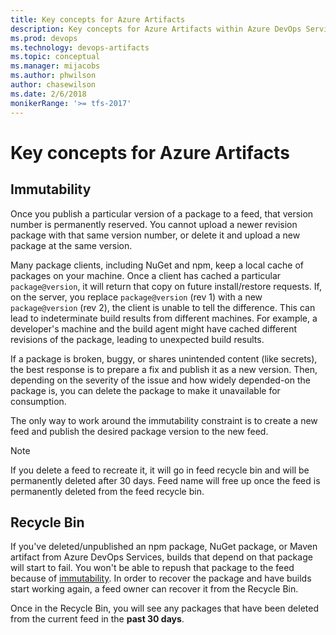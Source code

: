 ```yaml
---
title: Key concepts for Azure Artifacts
description: Key concepts for Azure Artifacts within Azure DevOps Services and Team Foundation Server
ms.prod: devops
ms.technology: devops-artifacts
ms.topic: conceptual
ms.manager: mijacobs
ms.author: phwilson
author: chasewilson
ms.date: 2/6/2018
monikerRange: '>= tfs-2017'
---
```


# Key concepts for Azure Artifacts

<!--  ## Feeds Add this later -->

## Immutability

Once you publish a particular version of a package to a feed, that version number is permanently reserved. You cannot upload a newer revision package with that same version number, or delete it and upload a new package at the same version.

Many package clients, including NuGet and npm, keep a local cache of packages on your machine. 
Once a client has cached a particular `package@version`, it will return that copy on future install/restore requests.
If, on the server, you replace `package@version` (rev 1) with a new `package@version` (rev 2), the client is unable to tell the difference. This can lead to indeterminate build results from different machines. For example, a developer's machine and the build agent might have cached different revisions of the package, leading to unexpected build results.

If a package is broken, buggy, or shares unintended content (like secrets), the best response is to prepare a fix and publish it as a new version. Then, depending on the severity of the issue and how widely depended-on the package is, you can delete the package to make it unavailable for consumption.

The only way to work around the immutability constraint is to create a new feed and publish the desired package version to the new feed.

> [!NOTE]
> If you delete a feed to recreate it, it will go in feed recycle bin and will be permanently deleted after 30 days. Feed name will free up once the feed is permanently deleted from the feed recycle bin.

## Recycle Bin

If you've deleted/unpublished an npm package, NuGet package, or Maven artifact from Azure DevOps Services, builds that depend on that package will start to fail.  You won't be able to repush that package to the feed because of [immutability](#immutability).  In order to recover the package and have builds start working again, a feed owner can recover it from the Recycle Bin.

Once in the Recycle Bin, you will see any packages that have been deleted from the current feed in the **past 30 days**.


